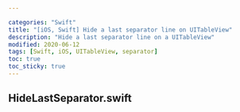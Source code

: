 ```yaml
---

categories: "Swift"
title: "[iOS, Swift] Hide a last separator line on UITableView"
description: "Hide a last separator line on a UITableView"
modified: 2020-06-12
tags: [Swift, iOS, UITableView, separator]
toc: true
toc_sticky: true
---
```


## HideLastSeparator.swift
<script src="https://gist.github.com/tigi44/3f14bf65953b000a70f47044e4d79bed.js"></script>
